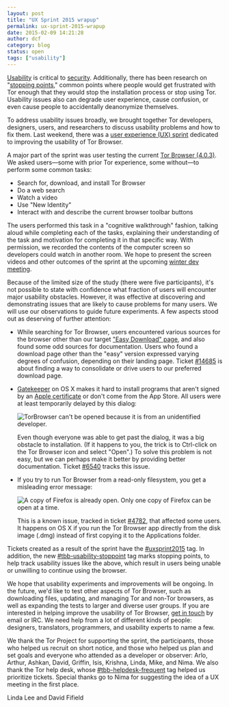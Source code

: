 ```yaml
---
layout: post
title: "UX Sprint 2015 wrapup"
permalink: ux-sprint-2015-wrapup
date: 2015-02-09 14:21:28
author: dcf
category: blog
status: open
tags: ["usability"]
---
```


[Usability](https://en.wikipedia.org/wiki/Usability) is critical to [security](http://www.cc.gatech.edu/~keith/pubs/ieee-intro-usable-security.pdf). Additionally, there has been research on "[stopping points](https://www.petsymposium.org/2012/papers/hotpets12-1-usability.pdf)," common points where people would get frustrated with Tor enough that they would stop the installation process or stop using Tor. Usability issues also can degrade user experience, cause confusion, or even cause people to accidentally deanonymize themselves.

To address usability issues broadly, we brought together Tor developers, designers, users, and researchers to discuss usability problems and how to fix them. Last weekend, there was a [user experience (UX) sprint](https://trac.torproject.org/projects/tor/wiki/org/meetings/2015UXsprint) dedicated to improving the usability of Tor Browser.

A major part of the sprint was user testing the current [Tor Browser (4.0.3)](https://blog.torproject.org/blog/tor-browser-403-released). We asked users—some with prior Tor experience, some without—to perform some common tasks:

-   Search for, download, and install Tor Browser
-   Do a web search
-   Watch a video
-   Use "New Identity"
-   Interact with and describe the current browser toolbar buttons

The users performed this task in a "cognitive walkthrough" fashion, talking aloud while completing each of the tasks, explaining their understanding of the task and motivation for completing it in that specific way. With permission, we recorded the contents of the computer screen so developers could watch in another room. We hope to present the screen videos and other outcomes of the sprint at the upcoming [winter dev meeting](https://trac.torproject.org/projects/tor/wiki/org/meetings/2015WinterDevMeeting).

Because of the limited size of the study (there were five participants), it's not possible to state with confidence what fraction of users will encounter major usability obstacles. However, it was effective at discovering and demonstrating issues that are likely to cause problems for many users. We will use our observations to guide future experiments. A few aspects stood out as deserving of further attention:

-   While searching for Tor Browser, users encountered various sources for the browser other than our target ["Easy Download" page](https://www.torproject.org/download/download-easy.html), and also found some odd sources for documentation. Users who found a download page other than the "easy" version expressed varying degrees of confusion, depending on their landing page. Ticket [\#14685](https://trac.torproject.org/projects/tor/ticket/14686) is about finding a way to consolidate or drive users to our preferred download page.

-   [Gatekeeper](https://en.wikipedia.org/wiki/Gatekeeper_(OS_X)) on OS X makes it hard to install programs that aren't signed by an [Apple certificate](https://developer.apple.com/library/mac/documentation/Security/Conceptual/CodeSigningGuide/Introduction/Introduction.html) or don't come from the App Store. All users were at least temporarily delayed by this dialog:

    ![TorBrowser can't be opened because it is from an unidentified developer.](https://people.torproject.org/~dcf/graphs/blogfiles/gatekeeper-yosemite.png)

    Even though everyone was able to get past the dialog, it was a big obstacle to installation. (If it happens to you, the trick is to Ctrl-click on the Tor Browser icon and select "Open".) To solve this problem is not easy, but we can perhaps make it better by providing better documentation. Ticket [\#6540](https://trac.torproject.org/projects/tor/ticket/6540) tracks this issue.

-   If you try to run Tor Browser from a read-only filesystem, you get a misleading error message:

    ![A copy of Firefox is already open. Only one copy of Firefox can be open at a time.](https://people.torproject.org/~dcf/graphs/blogfiles/firefox-is-already-open.png)

    This is a known issue, tracked in ticket [\#4782](https://trac.torproject.org/projects/tor/ticket/4782), that affected some users. It happens on OS X if you run the Tor Browser app directly from the disk image (.dmg) instead of first copying it to the Applications folder.

Tickets created as a result of the sprint have the [\#uxsprint2015](https://trac.torproject.org/projects/tor/query?keywords=~uxsprint2015) tag. In addition, the new [\#tbb-usability-stoppoint](https://trac.torproject.org/projects/tor/query?keywords=~tbb-usability-stoppoint&status=!closed) tag marks stopping points, to help track usability issues like the above, which result in users being unable or unwilling to continue using the browser.

We hope that usability experiments and improvements will be ongoing. In the future, we'd like to test other aspects of Tor Browser, such as downloading files, updating, and managing Tor and non-Tor browsers, as well as expanding the tests to larger and diverse user groups. If you are interested in helping improve the usability of Tor Browser, [get in touch](https://www.torproject.org/about/contact) by email or IRC. We need help from a lot of different kinds of people: designers, translators, programmers, and usability experts to name a few.

We thank the Tor Project for supporting the sprint, the participants, those who helped us recruit on short notice, and those who helped us plan and set goals and everyone who attended as a developer or observer: Arlo, Arthur, Ashkan, David, Griffin, Isis, Krishna, Linda, Mike, and Nima. We also thank the Tor help desk, whose [\#tbb-helpdesk-frequent](https://trac.torproject.org/projects/tor/query?keywords=~tbb-helpdesk-frequent&status=!closed) tag helped us prioritize tickets. Special thanks go to Nima for suggesting the idea of a UX meeting in the first place.

Linda Lee and David Fifield
